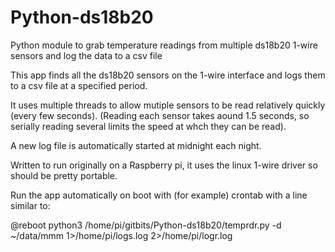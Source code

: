 # Python-ds18b20
Python module to grab temperature readings from multiple ds18b20 1-wire sensors and log the data to a csv file

This app finds all the ds18b20 sensors on the 1-wire interface and logs them to a csv file at a specified period.

It uses multiple threads to allow mutiple sensors to be read relatively quickly (every few seconds).
(Reading each sensor takes aound 1.5 seconds, so serially reading several limits the speed at whch they can be read).

A new log file is automatically started at midnight each night.

Written to run originally on a Raspberry pi, it uses the linux 1-wire driver so should be pretty portable.

Run the app automatically on boot with (for example) crontab with a line similar to:

@reboot python3 /home/pi/gitbits/Python-ds18b20/temprdr.py -d ~/data/mmm 1>/home/pi/logs.log 2>/home/pi/logr.log
